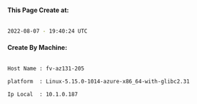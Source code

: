
   
#### This Page Create at:

```bash

2022-08-07 - 19:40:24 UTC

```

#### Create By Machine:

```bash

Host Name : fv-az131-205

platform  : Linux-5.15.0-1014-azure-x86_64-with-glibc2.31

Ip Local  : 10.1.0.187

```

